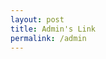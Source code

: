 ```yaml
---
layout: post
title: Admin's Link
permalink: /admin
---
```

  

<script type="text/javascript">
function gate(){
   // ▼ユーザの入力を求める
   var UserInput = prompt("パスワードを入力して下さい:","");
   // ▼入力内容をチェック
   if( /\W+/g.test(UserInput) ) {
      // ▼半角英数字以外の文字が存在したらエラー
      alert("半角英数字のみを入力して下さい。");
   }
   // ▼キャンセルをチェック
   else if( UserInput != null ) {
      // ▼入力内容からファイル名を生成して移動
      location.href = "web.njj12.net/"+UserInput;
   }
}
</script>
